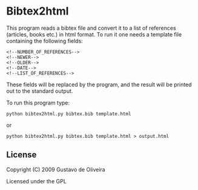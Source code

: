 # Bibtex2html

This program reads a bibtex file and convert it to a list of references
(articles, books etc.) in html format. To run it one needs a template file
containing the following fields:

    <!--NUMBER_OF_REFERENCES-->
    <!--NEWER-->
    <!--OLDER-->
    <!--DATE-->
    <!--LIST_OF_REFERENCES-->

These fields will be replaced by the program, and the result will be printed
out to the standard output.

To run this program type:

    python bibtex2html.py bibtex.bib template.html

or

    python bibtex2html.py bibtex.bib template.html > output.html

## License

Copyright (C) 2009 Gustavo de Oliveira

Licensed under the GPL
